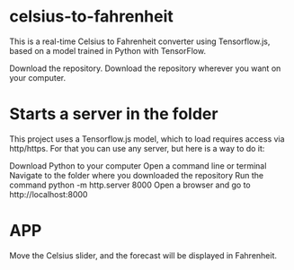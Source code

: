 # celsius-to-fahrenheit
This is a real-time Celsius to Fahrenheit converter using Tensorflow.js, based on a model trained in Python with TensorFlow.

Download the repository.
Download the repository wherever you want on your computer.

 # Starts a server in the folder

This project uses a Tensorflow.js model, which to load requires access via http/https. For that you can use any server, but here is a way to do it:

Download Python to your computer
Open a command line or terminal
Navigate to the folder where you downloaded the repository
Run the command python -m http.server 8000
Open a browser and go to http://localhost:8000

# APP

Move the Celsius slider, and the forecast will be displayed in Fahrenheit.
